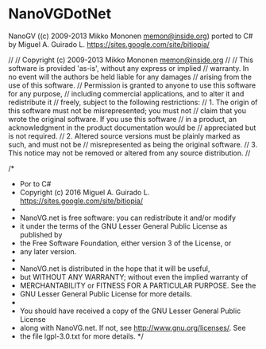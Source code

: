 # NanoVGDotNet
NanoGV ((c) 2009-2013 Mikko Mononen memon@inside.org) ported to C# by Miguel A. Guirado L. https://sites.google.com/site/bitiopia/

//
// Copyright (c) 2009-2013 Mikko Mononen memon@inside.org
//
// This software is provided 'as-is', without any express or implied
// warranty.  In no event will the authors be held liable for any damages
// arising from the use of this software.
// Permission is granted to anyone to use this software for any purpose,
// including commercial applications, and to alter it and redistribute it
// freely, subject to the following restrictions:
// 1. The origin of this software must not be misrepresented; you must not
//    claim that you wrote the original software. If you use this software
//    in a product, an acknowledgment in the product documentation would be
//    appreciated but is not required.
// 2. Altered source versions must be plainly marked as such, and must not be
//    misrepresented as being the original software.
// 3. This notice may not be removed or altered from any source distribution.
//

/*
 * Por to C#
 * Copyright (c) 2016 Miguel A. Guirado L. https://sites.google.com/site/bitiopia/
 * 
 * 	NanoVG.net is free software: you can redistribute it and/or modify
 *  it under the terms of the GNU Lesser General Public License as published by
 *  the Free Software Foundation, either version 3 of the License, or
 *  any later version.
 *
 *  NanoVG.net is distributed in the hope that it will be useful,
 *  but WITHOUT ANY WARRANTY; without even the implied warranty of
 *  MERCHANTABILITY or FITNESS FOR A PARTICULAR PURPOSE.  See the
 *  GNU Lesser General Public License for more details.
 *
 *  You should have received a copy of the GNU Lesser General Public License
 *  along with NanoVG.net.  If not, see <http://www.gnu.org/licenses/>. See
 *  the file lgpl-3.0.txt for more details.
 */
